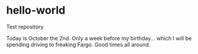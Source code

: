 # hello-world
Test repository

Today is October the 2nd. Only a week before my birthday... which I will be spending driving to freaking Fargo.
Good times all around.

